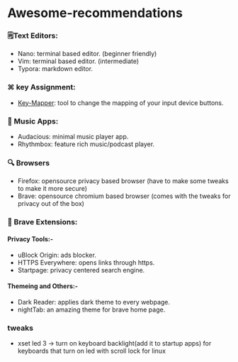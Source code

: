 # Awesome-recommendations



### 🗒️Text Editors:

- Nano: terminal based editor. (beginner friendly)
- Vim: terminal based editor. (intermediate)
- Typora: markdown editor.

### ⌘ key Assignment:

- [Key-Mapper](https://github.com/sezanzeb/key-mapper/): tool to change the mapping of your input device buttons.

  

### 🎼 Music Apps:

- Audacious: minimal music player app.
- Rhythmbox: feature rich music/podcast player.

### 🔍 Browsers

- Firefox: opensource privacy based browser (have to make some tweaks to make it more secure)
- Brave: opensource chromium based browser (comes with the tweaks for privacy out of the box)

### 🦁 Brave Extensions:

#### Privacy Tools:-

- uBlock Origin: ads blocker.
- HTTPS Everywhere: opens links through https. 
- Startpage: privacy centered search engine.

#### Themeing and Others:-

- Dark Reader: applies dark theme to every webpage.
- nightTab: an amazing theme for brave home page.

### tweaks

- xset led 3 -> turn on keyboard backlight(add it to startup apps) for keyboards that turn on led with scroll lock for linux

